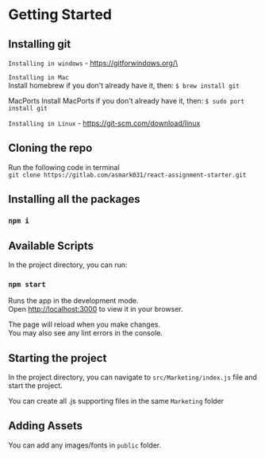 # Getting Started

## Installing git
`Installing in windows` - https://gitforwindows.org/\

`Installing in Mac`\
Install homebrew if you don't already have it, then:
`$ brew install git`

MacPorts
Install MacPorts if you don't already have it, then:
`$ sudo port install git`

`Installing in Linux` - https://git-scm.com/download/linux
## Cloning the repo 
Run the following code in terminal\
`git clone https://gitlab.com/asmark031/react-assignment-starter.git`

## Installing all the packages

### `npm i`

## Available Scripts

In the project directory, you can run:

### `npm start`

Runs the app in the development mode.\
Open [http://localhost:3000](http://localhost:3000) to view it in your browser.

The page will reload when you make changes.\
You may also see any lint errors in the console.

## Starting the project

In the project directory, you can navigate to `src/Marketing/index.js` file and start the project.

You can create all .js supporting files in the same `Marketing` folder

## Adding Assets

You can add any images/fonts in `public` folder.